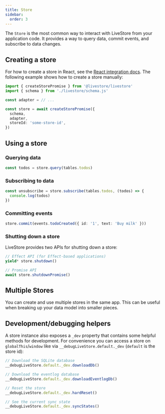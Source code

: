 ```yaml
---
title: Store
sidebar:
  order: 3
---
```


The `Store` is the most common way to interact with LiveStore from your application code. It provides a way to query data, commit events, and subscribe to data changes.

## Creating a store

For how to create a store in React, see the [React integration docs](/reference/framework-integrations/react-integration). The following example shows how to create a store manually:

```ts
import { createStorePromise } from '@livestore/livestore'
import { schema } from './livestore/schema.js'

const adapter = // ...

const store = await createStorePromise({
  schema,
  adapter,
  storeId: 'some-store-id',
})
```

## Using a store

### Querying data

```ts
const todos = store.query(tables.todos)
```

### Subscribing to data

```ts
const unsubscribe = store.subscribe(tables.todos, (todos) => {
  console.log(todos)
})
```

### Committing events

```ts
store.commit(events.todoCreated({ id: '1', text: 'Buy milk' }))
```

### Shutting down a store

LiveStore provides two APIs for shutting down a store:

```ts
// Effect API (for Effect-based applications)
yield* store.shutdown()

// Promise API
await store.shutdownPromise()
```

## Multiple Stores

You can create and use multiple stores in the same app. This can be useful when breaking up your data model into smaller pieces.

## Development/debugging helpers

A store instance also exposes a `_dev` property that contains some helpful methods for development. For convenience you can access a store on `globalThis`/`window` like via `__debugLiveStore.default._dev` (`default` is the store id):

```ts
// Download the SQLite database
__debugLiveStore.default._dev.downloadDb()

// Download the eventlog database
__debugLiveStore.default._dev.downloadEventlogDb()

// Reset the store
__debugLiveStore.default._dev.hardReset()

// See the current sync state
__debugLiveStore.default._dev.syncStates()
```   
